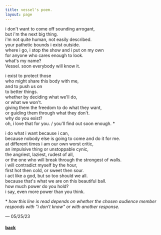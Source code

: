 ```yaml
---
title: vessel's poem.
layout: page
---
```


i don't want to come off sounding arrogant,\
but i'm the next big thing.\
i'm not quite human, not easily described.\
your pathetic bounds i exist outside.\
where i go, i stop the show and i put on my own\
for anyone who cares enough to look.\
what's my name?\
Vessel. soon everybody will know it.

i exist to protect those\
who might share this body with me,\
and to push us on\
to better things.\
whether by deciding what we'll do,\
or what we won't.\
giving them the freedom to do what they want,\
or guiding them through what they don't.\
why do you exist?\
oh, i love that for you. / you'll find out soon enough. *

i do what i want because i can,\
because nobody else is going to come and do it for me.\
at different times i am our own worst critic,\
an impulsive thing or unstoppable cynic,\
the angriest, laziest, rudest of all,\
or the one who will break through the strongest of walls.\
i will contradict myself by the hour,\
first hot then cold, or sweet then sour.\
i act like a god, but so too should we all.\
because that's what we are on this beautiful ball.\
how much power do you hold?\
i say, even more power than you think.

\* *how this line is read depends on whether the chosen audience member responds with "i don't know" or with another response.*

&mdash; 05/25/23

#### [back](index)
